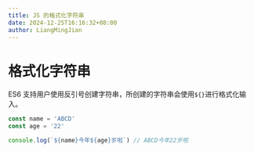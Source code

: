 ```yaml
---
title: JS 的格式化字符串
date: 2024-12-25T16:16:32+08:00
author: LiangMingJian
---
```


# 格式化字符串

ES6 支持用户使用反引号创建字符串，所创建的字符串会使用`${}`进行格式化输入。

```javascript
const name = 'ABCD'
const age = '22'

console.log(`${name}今年${age}岁啦`) // ABCD今年22岁啦
```
